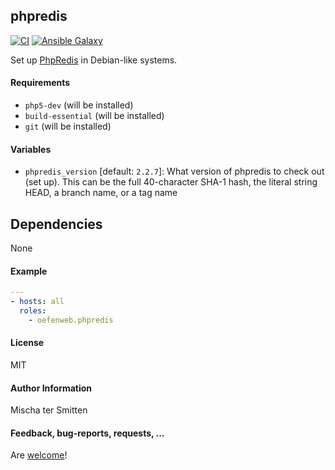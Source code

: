 ## phpredis

[![CI](https://github.com/Oefenweb/ansible-phpredis/workflows/CI/badge.svg)](https://github.com/Oefenweb/ansible-phpredis/actions?query=workflow%3ACI)
[![Ansible Galaxy](http://img.shields.io/badge/ansible--galaxy-phpredis-blue.svg)](https://galaxy.ansible.com/Oefenweb/phpredis)

Set up [PhpRedis](https://github.com/phpredis/phpredis) in Debian-like systems.

#### Requirements

* `php5-dev` (will be installed)
* `build-essential` (will be installed)
* `git` (will be installed)

#### Variables

* `phpredis_version` [default: `2.2.7`]: What version of phpredis to check out (set up). This can be the full 40-character SHA-1 hash, the literal string HEAD, a branch name, or a tag name

## Dependencies

None

#### Example

```yaml
---
- hosts: all
  roles:
    - oefenweb.phpredis
```

#### License

MIT

#### Author Information

Mischa ter Smitten

#### Feedback, bug-reports, requests, ...

Are [welcome](https://github.com/Oefenweb/ansible-phpredis/issues)!
